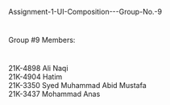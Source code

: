 Assignment-1-UI-Composition---Group-No.-9
#
Group #9 Members: 
#
21K-4898 Ali Naqi <br>
21K-4904 Hatim <br>
21K-3350 Syed Muhammad Abid Mustafa <br>
21K-3437 Mohammad Anas
